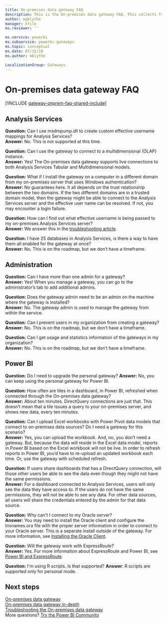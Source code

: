 ```yaml
---
title: On-premises data gateway FAQ
description: This is the On-premises data gateway FAQ. This collects frequently asked questions into one spot for the gateway.
author: mgblythe
manager: kfile
ms.reviewer: ''

ms.service: powerbi
ms.subservice: powerbi-gateways
ms.topic: conceptual
ms.date: 07/15/19
ms.author: mblythe

LocalizationGroup: Gateways
---
```

# On-premises data gateway FAQ
<!-- Shared FAQ shared Include -->
[!INCLUDE [gateway-onprem-faq-shared-include](./includes/gateway-onprem-faq-shared-include.md)]

## Analysis Services
**Question:** Can I use msdmpump.dll to create custom effective username mappings for Analysis Services?  
**Answer:** No. This is not supported at this time.

**Question:** Can I use the gateway to connect to a multidimensional (OLAP) instance.  
**Answer:** Yes! The On-premises data gateway supports live connections to both Analysis Services Tabular and Multidimensional models.

**Question:** What if I install the gateway on a computer in a different domain from my on-premises server that uses Windows authentication?  
**Answer:** No guarantees here. It all depends on the trust relationship between the two domains. If the two different domains are in a trusted domain model, then the gateway might be able to connect to the Analysis Services server and the effective user name can be resolved. If not, you may encounter a login failure.

**Question:** How can I find out what effective username is being passed to my on-premises Analysis Services server?  
**Answer:** We answer this in the [troubleshooting article](service-gateway-onprem-tshoot.md).

**Question:** I have 25 databases in Analysis Services, is there a way to have them all enabled for the gateway at once?  
**Answer:** No. This is on the roadmap, but we don’t have a timeframe.

## Administration
**Question:** Can I have more than one admin for a gateway?  
**Answer:** Yes! When you manage a gateway, you can go to the administrator’s tab to add additional admins.

**Question:** Does the gateway admin need to be an admin on the machine where the gateway is installed?  
**Answer:** No. The gateway admin is used to manage the gateway from within the service.

**Question:** Can I prevent users in my organization from creating a gateway?  
**Answer:** No. This is on the roadmap, but we don’t have a timeframe.

**Question:** Can I get usage and statistics information of the gateways in my organization?  
**Answer:** No. This is on the roadmap, but we don’t have a timeframe.

## Power BI
**Question:** Do I need to upgrade the personal gateway?
**Answer:** No, you can keep using the personal gateway for Power BI.

**Question:** How often are tiles in a dashboard, in Power BI, refreshed when connected through the On-premises data gateway?  
**Answer:** About ten minutes. DirectQuery connections are just that. This doesn’t mean that a tile issues a query to your on-premises server, and shows new data, every ten minutes.

**Question:** Can I upload Excel workbooks with Power Pivot data models that connect to on-premises data sources? Do I need a gateway for this scenario?  
**Answer:** Yes, you can upload the workbook. And, no, you don’t need a gateway. But, because the data will reside in the Excel data model, reports in Power BI based on the Excel workbook will not be live. In order to refresh reports in Power BI, you’d have to re-upload an updated workbook each time. Or, use the gateway with scheduled refresh.

**Question:** If users share dashboards that has a DirectQuery connection, will those other users be able to see the data even though they might not have the same permissions.  
**Answer:** For a dashboard connected to Analysis Services, users will only see the data they have access to. If the users do not have the same permissions, they will not be able to see any data. For other data sources, all users will share the credentials entered by the admin for that data source.

**Question:** Why can't I connect to my Oracle server?  
**Answer:** You may need to install the Oracle client and configure the tnsnames.ora file with the proper server information in order to connect to your Oracle server. This is a separate install outside of the gateway. For more information, see [Installing the Oracle Client](service-gateway-onprem-manage-oracle.md#installing-the-oracle-client).

**Question:** Will the gateway work with ExpressRoute?  
**Answer:** Yes. For more information about ExpressRoute and Power BI, see [Power BI and ExpressRoute](service-admin-power-bi-expressroute.md).

**Question:** I'm using R scripts. Is that supported?
**Answer**: R scripts are supported only for personal mode.​

## Next steps
[On-premises data gateway](service-gateway-onprem.md)  
[On-premises data gateway in-depth](service-gateway-onprem-indepth.md)  
[Troubleshooting the On-premises data gateway](service-gateway-onprem-tshoot.md)  
More questions? [Try the Power BI Community](http://community.powerbi.com/)

